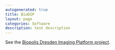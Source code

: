 ```yaml
---
autogenerated: true
title: BioDIP
layout: page
categories: Software
description: test description
---
```


See the [Biopolis Dresden Imaging Platform project](http://www.biodip.de/wiki/Biopolis_Dresden_Imaging_Platform).
